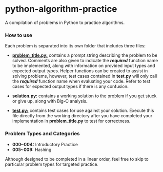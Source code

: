 # python-algorithm-practice

A compilation of problems in Python to practice algorithms.

### How to use
Each problem is separated into its own folder that includes three files:  
- <ins>**problem_title.py:**</ins> contains a prompt string describing the problem to be solved. Comments are also given to indicate the ***required*** function name to be implemented, along with information on provided input types and expected output types. Helper functions can be created to assist in solving problems, however, test cases contained in **test.py** will only call the ***required*** function name when evaluating your code. Refer to test cases for expected output types if there is any confusion.  

- <ins>**solution.py:**</ins> contains a working solution to the problem if you get stuck or give up, along with Big-O analysis.  

- <ins>**test.py:**</ins> contains test cases for use against your solution. Execute this file directly from the working directory after you have completed your implementation in **problem_title.py** to test for correctness.  

### Problem Types and Categories
- **000~004:** Introductory Practice
- **005~009:** Hashing  

Although designed to be completed in a linear order, feel free to skip to particular problem types for targeted practice.  